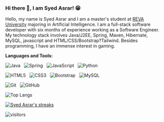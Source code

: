 ### Hi there 👋, I am Syed Asrar! 😁

Hello, my name is Syed Asrar and I am a master's student at [REVA University](https://www.reva.edu.in/) majoring in Artificial Intelligence. I am a full-stack software developer with six months of experience working as a Software Engineer. My technology stack involves Java/J2EE, Spring, Maven, Hibernate, MySQL, javascript and HTML/CSS/Bootstrap?Tailwind. Besides programming, I have an immense interest in gaming.


**Languages and Tools:** 

![Java](https://img.shields.io/badge/-Java-black?logo=java&style=social)&nbsp;&nbsp;
![Spring](https://img.shields.io/badge/-Spring%20Framework-black?logo=spring&style=social)&nbsp;&nbsp;
![JavaScript](https://img.shields.io/badge/-JavaScript-black?logo=javascript&style=social)&nbsp;&nbsp;
![Python](https://img.shields.io/badge/-Python-black?logo=Python&style=social)&nbsp;&nbsp;

![HTML5](https://img.shields.io/badge/-HTML5-black?logo=html5&style=social)&nbsp;&nbsp;
![CSS3](https://img.shields.io/badge/-CSS3-black?logo=css3&style=social)&nbsp;&nbsp;
![Bootstrap](https://img.shields.io/badge/-Bootstrap-black?logo=bootstrap&style=social)&nbsp;&nbsp;
![MySQL](https://img.shields.io/badge/-MySQL-black?logo=mysql&style=social)&nbsp;&nbsp;

![Git](https://img.shields.io/badge/-Git-black?logo=git&style=social)&nbsp;&nbsp;
![GitHub](https://img.shields.io/badge/-GitHub-black?logo=github&style=social)&nbsp;&nbsp;


![Top Langs](https://github-readme-stats.vercel.app/api/top-langs/?username=syedasrar00&hide=TeX&layout=compact)

[![Syed Asrar's streaks](https://streak-stats.demolab.com/?user=syedasrar00)](https://git.io/streak-stats)

![visitors](https://visitor-badge.laobi.icu/badge?page_id=syedasrar00.syedasrar00)
